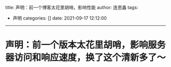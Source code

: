 title: 声明：前一个博客太花里胡哨，影响性能
author: 连思鑫
tags:
  - 声明
categories: []
date: 2021-09-17 12:12:00
---
# 声明：前一个版本太花里胡哨，影响服务器访问和响应速度，换了这个清新多了～